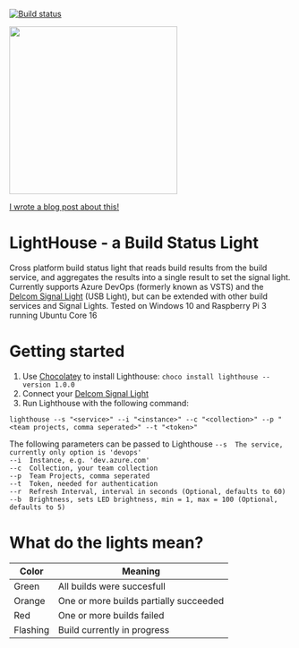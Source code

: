 [![Build status](https://ci.appveyor.com/api/projects/status/gxvow4bygb6rb70e?svg=true)](https://ci.appveyor.com/project/josdeweger/lighthouse)

<img src=https://www.delcomproducts.com/images/BeaconSRed.jpg width="300">

[I wrote a blog post about this!](https://www.josdeweger.nl/article/lighthouse/)

# LightHouse - a Build Status Light
Cross platform build status light that reads build results from the build service, and aggregates the results into a single result to set the signal light. Currently supports Azure DevOps (formerly known as VSTS) and the [Delcom Signal Light](https://www.delcomproducts.com/productdetails.asp?PartNumber=904007-B) (USB Light), but can be extended with other build services and Signal Lights.
Tested on Windows 10 and Raspberry Pi 3 running Ubuntu Core 16

# Getting started
1. Use [Chocolatey](https://chocolatey.org/) to install Lighthouse: `choco install lighthouse --version 1.0.0`
2. Connect your [Delcom Signal Light](https://www.delcomproducts.com/productdetails.asp?PartNumber=904007-B)
3. Run Lighthouse with the following command: 
```
lighthouse --s "<service>" --i "<instance>" --c "<collection>" --p "<team projects, comma seperated>" --t "<token>"
```

The following parameters can be passed to Lighthouse
`--s  The service, currently only option is 'devops'`<br/>
`--i  Instance, e.g. 'dev.azure.com'`<br/>
`--c  Collection, your team collection`<br/>
`--p  Team Projects, comma seperated`<br/>
`--t  Token, needed for authentication`<br/>
`--r  Refresh Interval, interval in seconds (Optional, defaults to 60)`<br/>
`--b  Brightness, sets LED brightness, min = 1, max = 100 (Optional, defaults to 5)`<br/>

# What do the lights mean?
| Color | Meaning |
|--|--|
| Green | All builds were succesfull
| Orange | One or more builds partially succeeded
| Red | One or more builds failed
| Flashing | Build currently in progress
